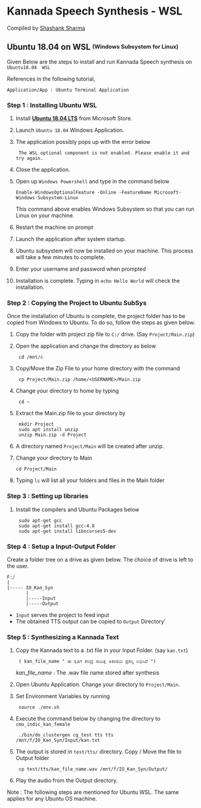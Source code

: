 
# Kannada Speech Synthesis - WSL

Compiled by [Shashank Sharma](https://www.linkedin.com/in/shashank-sharma-932701108/)

## Ubuntu 18.04 on WSL <sup><sub>(Windows Subsystem for Linux)</sup></sub>

Given Below are the steps to install and run Kannada Speech synthesis on `Ubuntu18.04  WSL`

References in the following tutorial, 

	Application/App : Ubuntu Terminal Application
	

### Step 1 : Installing Ubuntu WSL
1. Install [**Ubuntu 18.04 LTS**](https://www.microsoft.com/en-in/p/ubuntu-1804-lts/9n9tngvndl3q) from Microsoft Store.
2. Launch `Ubuntu 18.04` Windows Application.
3. The application possibly pops up with the error below

		The WSL optional component is not enabled. Please enable it and try again.

4. Close the application.
5.  Open up `Windows Powershell` and type in the command below
			
		Enable-WindowsOptionalFeature -Online -FeatureName Microsoft-Windows-Subsystem-Linux
		
	This command above enables Windows Subsystem so that you can run Linux on your machine.
6. Restart the machine on prompt
7. Launch the application after system startup.
8. Ubuntu subsystem will now be installed on your machine. This process will take a few minutes to complete.
9. Enter your username and password when prompted
10.  Installation is complete. Typing in `echo Hello World` will check the installation.

### Step 2 : Copying the Project to Ubuntu SubSys

Once the installation of Ubuntu is complete, the project folder has to be copied from Windows to Ubuntu. To do so, follow the steps as given below.

1. Copy the folder with project zip file to `C:/` drive. (Say `Project/Main.zip`)
2. Open the application and change the directory as below 

		cd /mnt/c
3. Copy/Move the Zip File to your home directory with the command 

		cp Project/Main.zip /home/<USERNAME>/Main.zip

4. Change your directory to home by typing

		cd ~
5. Extract the Main.zip file to your directory by

		mkdir Project
		sudo apt install unzip
		unzip Main.zip -d Project
6. A directory named `Project/Main` will be created after unzip. 
7.  Change your directory to Main

		cd Project/Main
8. Typing `ls` will list all your folders and files in the Main folder

### Step 3 : Setting up libraries

1. Install the compilers and Ubuntu Packages below

		sudo apt-get gcc
		sudo apt-get install gcc-4.8
		sudo apt-get install libncurses5-dev

### Step 4 : Setup a Input-Output Folder

Create a folder tree on a drive as given below. The choice of  drive is left to the user.
		
	F:/
	|
	|----- IO_Kan_Syn
	       |
	       |-----Input
	       |-----Output

- `Input` serves the project to feed input
- The obtained TTS output can be copied to `Output` Directory'

### Step 5 : Synthesizing a Kannada Text
1. Copy the Kannada text to a .txt file in your Input Folder. (say `kan.txt`)

		( kan_file_name " ಈ ಕೃತಿಗೆ ಕೇಂದ್ರ ಸಾಹಿತ್ಯ ಅಕಾಡೆಮಿ ಪ್ರಶಸ್ತಿ ಲಭಿಸಿದೆ ")

	*kan_file_name* : The .wav file name stored after synthesis
2.  Open Ubuntu Application. Change your directory to `Project/Main`.
3. Set Environment Variables by running
	
		source ./env.sh
4. Execute the command below by changing the directory to `cmu_indic_kan_female`

		./bin/do_clustergen cg_test tts tts /mnt/f/IO_Kan_Syn/Input/kan.txt

5. The output is stored in `test/tts/` directory. Copy / Move the file to Output folder

		cp test/tts/kan_file_name.wav /mnt/f/IO_Kan_Syn/Output/
6. Play the audio from the Output directory.


Note : The following steps are mentioned for Ubuntu WSL. The same applies for any Ubuntu OS machine.
